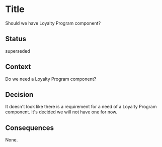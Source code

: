# Title
Should we have Loyalty Program component?

## Status

superseded

## Context

Do we need a Loyalty Program component?

## Decision

It doesn't look like there is a requirement for a need of a Loyalty Program component.  It's decided we will not have one for now.  

## Consequences

None.  
